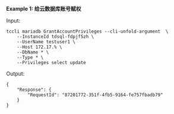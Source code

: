 **Example 1: 给云数据库账号赋权**



Input: 

```
tccli mariadb GrantAccountPrivileges --cli-unfold-argument  \
    --InstanceId tdsql-fdpjf5zh \
    --UserName testuser1 \
    --Host 172.17.% \
    --DbName * \
    --Type * \
    --Privileges select update
```

Output: 
```
{
    "Response": {
        "RequestId": "87201772-351f-4fb5-9164-fe757fbadb79"
    }
}
```

